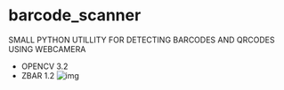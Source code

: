 # barcode_scanner


SMALL PYTHON UTILLITY FOR DETECTING BARCODES AND QRCODES USING WEBCAMERA

- OPENCV 3.2
- ZBAR 1.2
![img](https://www.dropbox.com/s/cc84ftpbe7wgx1n/Screenshot%20from%202017-05-01%2009-14-42.png)
